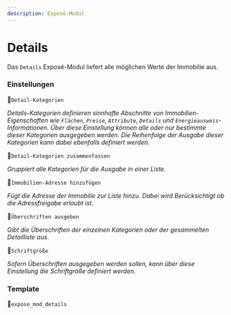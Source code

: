 ```yaml
---
description: Exposé-Modul
---
```


# Details

Das `Details` Exposé-Modul liefert alle möglichen Werte der Immobilie aus.

### Einstellungen

🔹`Detail-Kategorien`

_Details-Kategorien definieren sinnhafte Abschnitte von Immobilien-Eigenschaften wie `Flächen`, `Preise`, `Attribute`, `Details` und `Energieausweis`-Informationen. Über diese Einstellung können alle oder nur bestimmte dieser Kategorien ausgegeben werden. Die Reihenfolge der Ausgabe dieser Kategorien kann dabei ebenfalls definiert werden._

🔹`Detail-Kategorien zusammenfassen`

_Gruppiert alle Kategorien für die Ausgabe in einer Liste._

🔹`Immobilien-Adresse hinzufügen`

_Fügt die Adresse der Immobilie zur Liste hinzu. Dabei wird Berücksichtigt ob die Adressfreigabe erlaubt ist._

🔹`Überschriften ausgeben`

_Gibt die Überschriften der einzelnen Kategorien oder der gesammelten Detailliste aus._

🔹`Schriftgröße`

_Sofern Überschriften ausgegeben werden sollen, kann über diese Einstellung die Schriftgröße definiert werden._

### Template

🔸`expose_mod_details`



